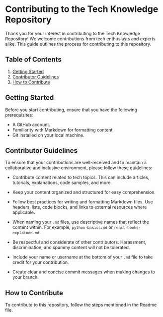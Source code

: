 # Contributing to the Tech Knowledge Repository

Thank you for your interest in contributing to the Tech Knowledge Repository! We welcome contributions from tech enthusiasts and experts alike. This guide outlines the process for contributing to this repository.

## Table of Contents

1. [Getting Started](#getting-started)
2. [Contributor Guidelines](#contributor-guidelines)
3. [How to Contribute](#how-to-contribute)

## Getting Started

Before you start contributing, ensure that you have the following prerequisites:

- A GitHub account.
- Familiarity with Markdown for formatting content.
- Git installed on your local machine.

## Contributor Guidelines

To ensure that your contributions are well-received and to maintain a collaborative and inclusive environment, please follow these guidelines:

- Contribute content related to tech topics. This can include articles, tutorials, explanations, code samples, and more.

- Keep your content organized and structured for easy comprehension.

- Follow best practices for writing and formatting Markdown files. Use headers, lists, code blocks, and links to external resources where applicable.

- When naming your `.md` files, use descriptive names that reflect the content within. For example, `python-basics.md` or `react-hooks-explained.md`.

- Be respectful and considerate of other contributors. Harassment, discrimination, and spammy content will not be tolerated.

- Include your name or username at the bottom of your `.md` file to take credit for your contribution.

- Create clear and concise commit messages when making changes to your branch.

## How to Contribute

To contribute to this repository, follow the steps mentioned in the Readme file.
